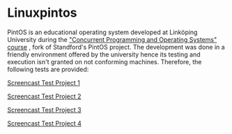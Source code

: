 # Linuxpintos

PintOS is an educational operating system developed at Linköping 
University during the ["Concurrent Programming and Operating Systems" course](http://www.ida.liu.se/~TDDB68/labs/)
, fork of Standford's PintOS project.
The development was done in a friendly environment offered by the university hence its testing and execution isn't granted on not conforming machines.
Therefore, the following tests are provided:

[Screencast Test Project 1](https://asciinema.org/a/LWLp29U3MbRjmSbEJn9GhJQnL?speed=4)

[Screencast Test Project 2](https://asciinema.org/a/vKnlezEkUxUoB89aDMER91ZO8?speed=4)

[Screencast Test Project 3](https://asciinema.org/a/cWVW4SSP2IG57ZXYL2BgXQVjd?speed=4)

[Screencast Test Project 4](https://asciinema.org/a/3DwT0Q5spCupmoC3VPTnMRxAq?speed=4)
